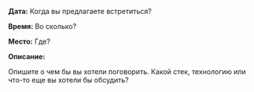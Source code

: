 **Дата:** Когда вы предлагаете встретиться?

**Время:** Во сколько?

**Место:** Где?

**Описание:**

Опишите о чем бы вы хотели поговорить.
Какой стек, технологию или что-то еще вы хотели бы обсудить?
